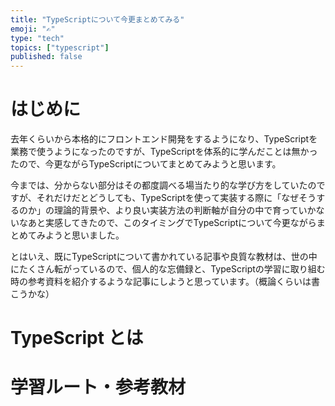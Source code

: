 ```yaml
---
title: "TypeScriptについて今更まとめてみる"
emoji: "✍️"
type: "tech"
topics: ["typescript"]
published: false
---
```

# はじめに
去年くらいから本格的にフロントエンド開発をするようになり、TypeScriptを業務で使うようになったのですが、TypeScriptを体系的に学んだことは無かったので、今更ながらTypeScriptについてまとめてみようと思います。

今までは、分からない部分はその都度調べる場当たり的な学び方をしていたのですが、それだけだとどうしても、TypeScriptを使って実装する際に「なぜそうするのか」の理論的背景や、より良い実装方法の判断軸が自分の中で育っていかないなあと実感してきたので、このタイミングでTypeScriptについて今更ながらまとめてみようと思いました。

とはいえ、既にTypeScriptについて書かれている記事や良質な教材は、世の中にたくさん転がっているので、個人的な忘備録と、TypeScriptの学習に取り組む時の参考資料を紹介するような記事にしようと思っています。（概論くらいは書こうかな）

# TypeScript とは

# 学習ルート・参考教材
